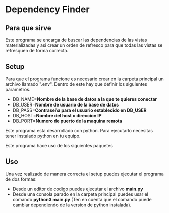 # Dependency Finder

## Para que sirve

Este programa se encarga de buscar las dependencias de las vistas materializadas
y asi crear un orden de refresco para que todas las vistas se refresquen de forma
correcta.

## Setup

Para que el programa funcione es necesario crear en la carpeta principal un archivo
llamado ".env". Dentro de este hay que definir los siguientes parametros.

- DB_NAME=**Nombre de la base de datos a la que te quieres conectar**
- DB_USER=**Nombre de usuario de la base de datos**
- DB_PASS=**Contraseña para el usuario establecido en DB_USER**
- DB_HOST=**Nombre del host o direccion IP**
- DB_PORT=**Numero de puerto de la maquina remota**

Este programa esta desarrollado con python. Para ejecutarlo necesitas
tener instalado python en tu equipo.

Este programa hace uso de los siguientes paquetes

## Uso

Una vez realizado de manera correcta el setup puedes ejecutar el programa
de dos formas:

- Desde un editor de codigo puedes ejecutar el archivo **main.py**
- Desde una consola parado en la carpeta principal puedes usar el comando **python3 main.py** (Ten en cuenta que el comando puede cambiar dependiendo de la version de python instalada).


